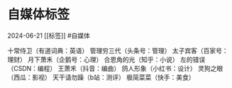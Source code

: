 # 自媒体标签
2024-06-21
[[标签]]
#自媒体

十常侍卫（有道词典：英语）
管理穷三代（头条号：管理）
太子宾客（百家号：理财）
月下萧禾（企鹅号：心理）
合恩角的光（知乎：小说）
左的错误（CSDN：编程）
王萧禾（抖音：编曲）
鸽人形象（小红书：设计）
灵狗之眼（西瓜：影视）
天干请勿躁（b站：测评）
极简菜菜（快手：美食）